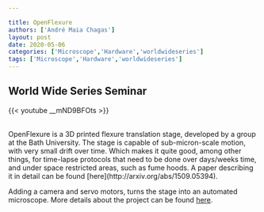 ```yaml
---

title: OpenFlexure
authors: ['André Maia Chagas']
layout: post
date: 2020-05-06
categories: ['Microscope','Hardware','worldwideseries']
tags: ['Microscope','Hardware','worldwideseries']
---
```


## World Wide Series Seminar  

{{< youtube __mND9BFOts >}}

<br>
OpenFlexure is a 3D printed flexure translation stage, developed by a group at the Bath University. The stage is capable of sub-micron-scale motion, with very small drift over time. Which makes it quite good, among other things, for time-lapse protocols that need to be done over days/weeks time, and under space restricted areas, such as fume hoods. A paper describing it in detail can be found [here](http://arxiv.org/abs/1509.05394).

Adding a camera and servo motors, turns the stage into an automated microscope. More details about the project can be found [here](https://openflexure.org/).